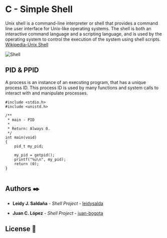 # C - Simple Shell

Unix shell is a command-line interpreter or shell that provides a command line user interface for Unix-like operating systems. The shell is both an interactive command language and a scripting language, and is used by the operating system to control the execution of the system using shell scripts. [Wikipedia-Unix Shell](https://en.wikipedia.org/wiki/Unix_shell)

![Shell](https://upload.wikimedia.org/wikipedia/commons/1/1f/Tcsh_ejecut%C3%A1ndose_en_escritorio_Mac_OSX.png)

## PID & PPID

A process is an instance of an executing program, that has a unique process ID. This process ID is used by many functions and system calls to interact with and manipulate processes. 

```
#include <stdio.h>
#include <unistd.h>

/**
 * main - PID
 *
 * Return: Always 0.
 */
int main(void)
{
    pid_t my_pid;

    my_pid = getpid();
    printf("%u\n", my_pid);
    return (0);
}


```

## Authors ✒️

* **Leidy J. Saldaña** - *Shell Project* - [leidysalda](https://github.com/Leidysalda)


* **Juan C. López** - *Shell Project* - [juan-bogota](https://github.com/juan-bogota)

## License 📄
